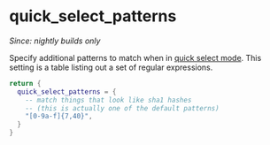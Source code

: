 # quick_select_patterns

*Since: nightly builds only*

Specify additional patterns to match when in [quick select mode](../../../quickselect.md).
This setting is a table listing out a set of regular expressions.

```lua
return {
  quick_select_patterns = {
    -- match things that look like sha1 hashes
    -- (this is actually one of the default patterns)
    "[0-9a-f]{7,40}",
  }
}
```

